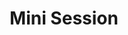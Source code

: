 ---
templateKey: session-page
title: Mini Session
howItWorks: |
  These sessions are perfect for you if, for whatever reason you missed out on having your newborn session, but still would love to capture and preserve all the teeny tiny details of your little love while they are still small enough.

  #### Milestones

  Has your baby just begun to show you their perfect gummy smile for the first time?
  
  Is your baby standing for the first time?
  
  Have you been affected by the pandemic and the lockdowns and just want to treat your precious baby to a day out of the house?

  Is your child a child model needing new updates?

  Looking for the perfect present for grandparents?

  #### OR

  You haven’t seen what you are looking for, you have older children and don’t want to be in the photos, you love my work or you just want to treat yourself to a session?

  Book a mini shoot!
pricing:  
  description: |
    There will be no viewing session, ISJ will select the best images. If you love the images and we get what you were looking for additional images can be purchased for £35.

    In order to book please email <a href="sayhi@isjphotography.com">sayhi@isjphotography.com</a>
  tables:
    - title: Pinnacle
      price: 195
      features:
        - Up to 30-minutes session, we will be shooting for specific images only
        - One setup, one outfit
        - Neutral and timeless colour scheme
        - 3 digital images

faqs:
  - question: Where are you based?
    answer: >
      For weddings, everywhere! I'm based in Essex, and I have photographed many
      local beautiful venues including Hedingham Castle, Gosfield Hall,
      Stockbrook Manor and Down Hall. I have photographed some amazing estate
      and manor houses in Kent and some classic and modern London Venues, for
      example Trinity House. I have travelled around the UK capturing weddings. 


      I am a travel bug with a real passion for travel after working and travelling the world on cruise ships and spending a year travelling Europe. So, if you’re planning a destination wedding (like I did), I would be more than happy to jump on a plane to tell your story! (Covid restrictions permitting). Contact me directly for a quotation. 
  - question: What is your style?
    answer: >
      Natural, candid, authentic and timeless. I want to capture and tell your
      story as it unfolds, giving a true representation of you and your day. I
      will capture the moments you won’t notice while you’re busy having fun and
      soaking up your day. I will also capture all the little details you spent
      months planning, so they won’t go unnoticed or get forgotten. Documentary
      style is a huge part of my work. A lot of my clients say that they forget
      I am there as I quietly move around, capturing every aspect of your day to
      retell a fabulous story. 
  - question: What can I expect from my images?
    answer: >
      Your images will be a true reflection of you and your day. The first time
      your bridesmaids see you in your dress. The nervous look of your groom as
      he is (im)patiently waiting for your arrival. The laughter, the tears, the
      looks of love. Best of all, the crazy dance moves once the party really
      gets started! I am not a photographer that will interrupt you to put you
      in awkward poses with your head looking left, whilst you balance on one
      leg, holding hands. 


      I want you to look back through your beautiful hand-crafted wedding album, and as you turn each page, all your memories of the day come flooding back.
  - question: What happens once we book you?
    answer: >
      First, you breathe a sigh of relief. You’re now in good hands! There’s a
      lot more to wedding photography than just taking beautiful photos on the
      day. 


      Second, we’ll arrange a pre-wedding consultation in person or by Zoom (covid restrictions dependant) so that we can discuss your wedding ideas and photography aims. That will give me more of an understanding of how your wedding day will go. You can trust me. I’ve been there. Before I had my own wedding, I had photographed lots of others and appreciated how much effort went into each day. But when planning mine, I really learned first-hand how stressful planning your day can be. So, I want to eliminate as much of that for you as possible.


      You can contact me as little or as much as you’d like. I usually become friends with most of my clients due to the amount of time we spend chatting. I can also help you with hair and makeup and recommend a videographer if you wish. You can rest assured that from the pre-wedding to the post-wedding process of selecting and editing photos and designing a beautiful wedding album, you have my full commitment.
  - question: Do you offer engagement/couples sessions?
    answer: >
      Yes, I do! I’d highly recommend booking one – especially if you are people
      who don’t really feel confident in front of the camera. These sessions are
      really informal and it’s a great way for us all to get to know each other
      more. You’ll see how I work and I can get a feel for your personalities
      and what your big day will be like. There is nothing worse than feeling
      awkward or not vibing with your photographer. 


      Ultimately, I am going to be spending the whole day with you and it’s your most important day. So, I want to be your friend. I want you to feel happy, safe and comfortable with me, because that’s when we get the best photos. This session can be at a location of your choice, at a place that’s special and important to you both, for example where you first met or got engaged.
---